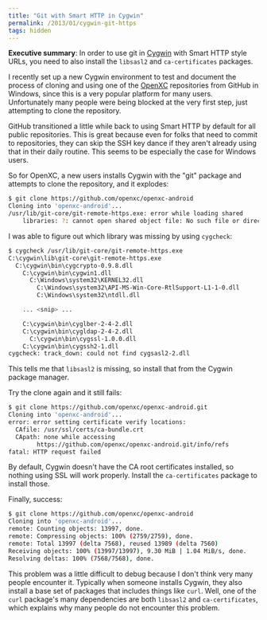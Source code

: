 ```yaml
---
title: "Git with Smart HTTP in Cygwin"
permalink: /2013/01/cygwin-git-https
tags: hidden
---
```


<p class="pullout">
<strong>Executive summary</strong>: In order to use git in <a
href="http://www.cygwin.com/">Cygwin</a> with Smart HTTP style URLs, you need
to also install the <code>libsasl2</code> and <code>ca-certificates</code>
packages.
</p>

I recently set up a new Cygwin environment to test and document the process
of cloning and using one of the [OpenXC][] repositories from GitHub in
Windows, since this is a very popular platform for many users.
Unfortunately many people were being blocked at the very first step, just
attempting to clone the repository.

GitHub transitioned a little while back to using Smart HTTP by default for all
public repositories. This is great because even for folks that need to commit
to repositories, they can skip the SSH key dance if they aren't already using
that in their daily routine. This seems to be especially the case for Windows
users.

So for OpenXC, a new users installs Cygwin with the "git" package and
attempts to clone the repository, and it explodes:

```sh
$ git clone https://github.com/openxc/openxc-android
Cloning into 'openxc-android'...
/usr/lib/git-core/git-remote-https.exe: error while loading shared
    libraries: ?: cannot open shared object file: No such file or directory
```

I was able to figure out which library was missing by using `cygcheck`:

```sh
$ cygcheck /usr/lib/git-core/git-remote-https.exe
C:\cygwin\lib\git-core\git-remote-https.exe
  C:\cygwin\bin\cygcrypto-0.9.8.dll
    C:\cygwin\bin\cygwin1.dll
      C:\Windows\system32\KERNEL32.dll
        C:\Windows\system32\API-MS-Win-Core-RtlSupport-L1-1-0.dll
        C:\Windows\system32\ntdll.dll

    ... <snip> ...

    C:\cygwin\bin\cyglber-2-4-2.dll
    C:\cygwin\bin\cygldap-2-4-2.dll
      C:\cygwin\bin\cygssl-1.0.0.dll
    C:\cygwin\bin\cygssh2-1.dll
cygcheck: track_down: could not find cygsasl2-2.dll
```

This tells me that `libsasl2` is missing, so install that from the Cygwin
package manager.

Try the clone again and it still fails:

```sh
$ git clone https://github.com/openxc/openxc-android.git
Cloning into 'openxc-android'...
error: error setting certificate verify locations:
  CAfile: /usr/ssl/certs/ca-bundle.crt
  CApath: none while accessing
        https://github.com/openxc/openxc-android.git/info/refs
fatal: HTTP request failed
```

By default, Cygwin doesn't have the CA root certificates installed, so
nothing using SSL will work properly. Install the `ca-certificates` package
to install those.

Finally, success:

```sh
$ git clone https://github.com/openxc/openxc-android
Cloning into 'openxc-android'...
remote: Counting objects: 13997, done.
remote: Compressing objects: 100% (2759/2759), done.
remote: Total 13997 (delta 7568), reused 13989 (delta 7560)
Receiving objects: 100% (13997/13997), 9.30 MiB | 1.04 MiB/s, done.
Resolving deltas: 100% (7568/7568), done.
```

This problem was a little difficult to debug because I don't think very many
people encounter it. Typically when someone installs Cygwin, they also install a
base set of packages that includes things like `curl`. Well, one of the `curl`
package's many dependencies are both `libsasl2` and `ca-certificates`, which
explains why many people do not encounter this problem.

[OpenXC]: http://openxcplatform.com
